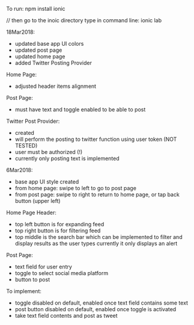 
To run: 
npm install ionic

// then go to the inoic directory
type in command line:
ionic lab





18Mar2018:
- updated base app UI colors
- updated post page
- updated home page
- added Twitter Posting Provider

Home Page:
- adjusted header items alignment

Post Page:
- must have text and toggle enabled to be able to post

Twitter Post Provider:
- created
- will perform the posting to twitter function using user token (NOT TESTED)
- user must be authorized (!)
- currently only posting text is implemented

6Mar2018:
- base app UI style created
- from home page: swipe to left to go to post page
- from post page: swipe to right to return to home page, or tap back button (upper left)

Home Page Header:
- top left button is for expanding feed
- top right button is for filtering feed
- top middle is the search bar which can be implemented to filter and display results as the user types
  currently it only displays an alert
  
Post Page:
- text field for user entry
- toggle to select social media platform
- button to post

To implement: 
- toggle disabled on default, enabled once text field contains some text
- post button disabled on default, enabled once toggle is activated
- take text field contents and post as tweet
